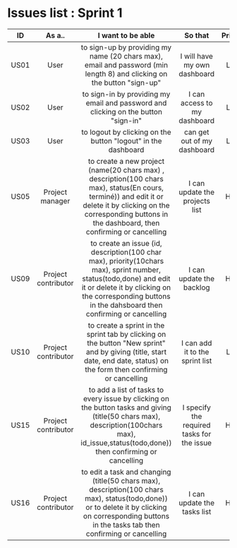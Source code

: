 # Issues list : Sprint 1

| ID | As a.. | I want to be able | So that | Priority | Difficulty | Sprint | Status |
| :-: | :-: | :-: | :-: | :-: | :-: | :-: | :-: |
| US01 | User | to sign-up by providing my name (20 chars max), email and password (min length 8) and clicking on the button "sign-up" | I will have my own dashboard | LOW | 1 | 1 | TODO |
| US02 | User | to sign-in by providing my email and password and clicking on the button "sign-in" | I can access to my dashboard | LOW | 3 | 1 | TODO |
| US03 | User | to logout by clicking on the button "logout" in the dashboard|  can get out of my dashboard | LOW | 1 | 1 | TODO |
| US05 | Project manager | to create a new project (name(20 chars max) , description(100 chars max), status(En cours,  terminé)) and edit it or delete it by clicking on the corresponding buttons in the dashboard, then confirming or cancelling | I can update the projects list | HIGH | 1 | 1 | TODO |
| US09 | Project contributor | to create an issue (id, description(100 char max), priority(10chars max), sprint number, status(todo,done)  and edit it or delete it by clicking on the corresponding buttons in the dahsboard then confirming or cancelling | I can update the backlog | HIGH | 1 | 1 | TODO |
| US10 | Project contributor | to create a sprint in the sprint tab by clicking on the button "New sprint" and by giving (title, start date, end date, status) on the form then confirming or cancelling | I can add it to the sprint list | LOW | 2 | 1 | TODO |
| US15 | Project contributor | to add a list of tasks to every issue by clicking on the button tasks and giving (title(50 chars max), description(100chars max), id_issue,status(todo,done)) then confirming or cancelling | I specify the required tasks for the issue | HIGH | 2 | 1 | TODO |
| US16 | Project contributor | to edit a task and changing (title(50 chars max), description(100 chars max), status(todo,done)) or to delete it by clicking on corresponding buttons in the tasks tab then confirming or cancelling | I can update the tasks list | HIGH | 1 | 1 | TODO |



